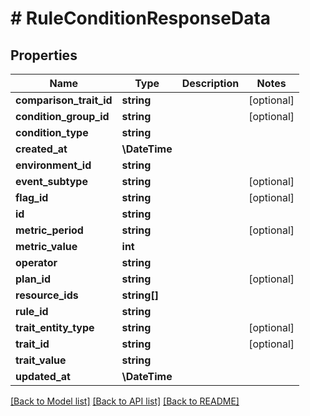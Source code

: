 # # RuleConditionResponseData

## Properties

Name | Type | Description | Notes
------------ | ------------- | ------------- | -------------
**comparison_trait_id** | **string** |  | [optional]
**condition_group_id** | **string** |  | [optional]
**condition_type** | **string** |  |
**created_at** | **\DateTime** |  |
**environment_id** | **string** |  |
**event_subtype** | **string** |  | [optional]
**flag_id** | **string** |  | [optional]
**id** | **string** |  |
**metric_period** | **string** |  | [optional]
**metric_value** | **int** |  |
**operator** | **string** |  |
**plan_id** | **string** |  | [optional]
**resource_ids** | **string[]** |  |
**rule_id** | **string** |  |
**trait_entity_type** | **string** |  | [optional]
**trait_id** | **string** |  | [optional]
**trait_value** | **string** |  |
**updated_at** | **\DateTime** |  |

[[Back to Model list]](../../README.md#models) [[Back to API list]](../../README.md#endpoints) [[Back to README]](../../README.md)
